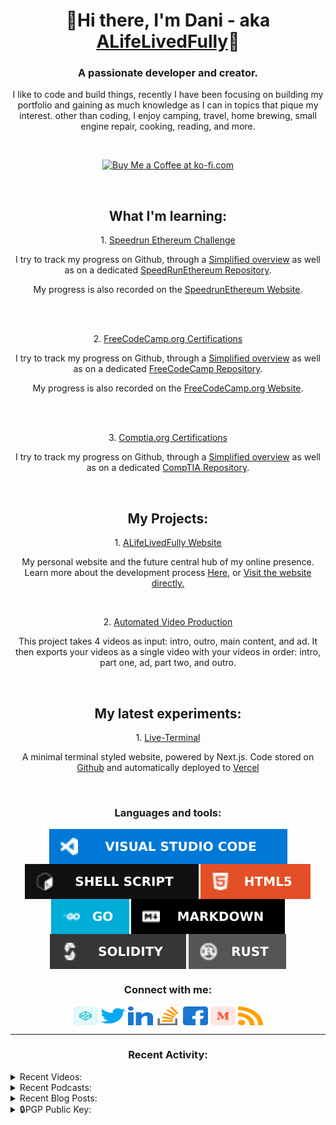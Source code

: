 <h1 align="center">👋Hi there, I'm Dani - aka <a href="https://links.alifelivedfully.com">ALifeLivedFully</a>👋</h1>
<h3 align="center">A passionate developer and creator.</h3>
<p align="center">I like to code and build things, recently I have been focusing on building my portfolio and gaining as much knowledge as I can in topics that pique my interest. other than coding, I enjoy camping, travel, home brewing, small engine repair, cooking, reading, and more.</p>


<br/>
<p align="center">
<a href='https://ko-fi.com/J3J8FMBMJ' target='_blank'><img height='36' style='border:0px;height:36px;' src='https://storage.ko-fi.com/cdn/kofi5.png?v=6' border='0' alt='Buy Me a Coffee at ko-fi.com' /></a>
</p>


<br/>
<h2 align="center">What I'm learning:</h2>
<p align="center">1. <a href='https://speedrunethereum.com/'>Speedrun Ethereum Challenge</a></p> 
<p align="center">I try to track my progress on Github, through a <a href='https://github.com/ALifeLivedFully/ALifeLivedFully/blob/main/Progress/SpeedRunEthereum-Progress.md'>Simplified overview</a> as well as on a dedicated <a href='https://github.com/ALifeLivedFully/SpeedRunEthereum'>SpeedRunEthereum Repository</a>.</p>
<p align="center">My progress is also recorded on the <a href='https://speedrunethereum.com/builders/0x70B5901f6cFEFb514dBe1656c08fA1b875F28E96'>SpeedrunEthereum Website</a>.</p>
</br>
</br>
<p align="center">
  2. <a href='https://www.freecodecamp.org/'>FreeCodeCamp.org Certifications</a></p>
  <p align="center">I try to track my progress on Github, through a <a href='https://github.com/ALifeLivedFully/ALifeLivedFully/blob/main/Progress/FreeCodeCamp-Progress.md'>Simplified overview</a> as well as on a dedicated <a href='https://github.com/ALifeLivedFully/FreeCodeCamp'>FreeCodeCamp Repository</a>.</p>  
  <p align="center">My progress is also recorded on the <a href='https://www.freecodecamp.org/alifelivedfully'>FreeCodeCamp.org Website</a>.</p>
</br>
</br>
<p align="center">
  3. <a href='https://www.comptia.org/certifications'>Comptia.org Certifications</a></p>
  <p align="center">I try to track my progress on Github, through a <a href='https://github.com/ALifeLivedFully/ALifeLivedFully/blob/main/Progress/CompTIA-Progress.md'>Simplified overview</a> as well as on a dedicated <a href='https://github.com/ALifeLivedFully/CompTIA'>CompTIA Repository</a>.
</p>
<br/>


<h2 align="center">My Projects:</h2>
<p align="center">
1. <a href='https://www.ALifeLivedFully.com/'>ALifeLivedFully Website</a></p> 
<p align="center">My personal website and the future central hub of my online presence. 
  <br/>
  Learn more about the development process <a href='https://github.com/ALifeLivedFully-Domain'>Here</a>, or <a href='https://www.ALifeLivedFully.com/'>Visit the website directly.</a></p>  
<br/>  
<p align="center">
2. <a href='https://www.Github.com/ALifeLivedFully/'>Automated Video Production</a></p> 
<p align="center">This project takes 4 videos as input: intro, outro, main content, and ad. It then exports your videos as a single video with your videos in order: intro, part one, ad, part two, and outro.
</p>
<br/>

<!--

<p align="center">2. <a href='https://www.Moneyshots.io/'>ALifeLivedFully.com</a>. An online hub for creators of adult content.
</p>

<p align="center">2. <a href='https://www.NiftyMiners.com/'>NiftyMiners.com</a>. A small resource management game simulating a mining colony.
</p>

<p align="center">2. <a href='https://www.ArtistsGuild.com/'>ArtistsGuild.com</a>. A platform for artists to more easily monitize their art and create a more profitable practice.
</p>


| My latest experiments: | My hobbies: |
| --- | --- |
| **Live-Terminal**, A minimal terminal styled website, powered by Next.js. Code stored on [Github](https://github.com/ALifeLivedFully/LiveTerm) and automatically deployed to [Vercel](https://live-term-alifelivedfully.vercel.app/) | Engine Maintenance |
-->


<h2 align="center">My latest experiments:</h2>
<p align="center">1. <a href="https://live-term-alifelivedfully.vercel.app/">Live-Terminal</a></p>  
<p align="center">A minimal terminal styled website, powered by Next.js. Code stored on <a href="https://github.com/ALifeLivedFully/LiveTerm">Github</a> and automatically deployed to <a href="https://live-term-alifelivedfully.vercel.app/">Vercel</a></p>  
<br/>


<h3 align="center">Languages and tools:</h3>
<p align="center">
<a href="https://code.visualstudio.com/" target="blank"><img align="center" src="Images/VisualStudioCode.svg" alt="Visual Studio Code"/></a>
<a href="https://www.shellscript.sh/" target="blank"><img align="center" src="Images/shell_script.svg" alt="Shell script"/></a>
<a href="https://www.w3schools.com/html/" target="blank"><img align="center" src="Images/html5.svg" alt="HTML5"/></a>
<a href="https://go.dev/" target="blank"><img align="center" src="Images/golang.svg" alt="GoLang"/></a>
<a href="https://www.markdownguide.org/" target="blank"><img align="center" src="Images/markdown.svg" alt="Markdown"/></a>
<a href="https://soliditylang.org/" target="blank"><img align="center" src="Images/Solidity.svg" alt="Solidity"/></a>
<a href="https://www.rust-lang.org/" target="blank"><img align="center" src="Images/Rust.svg" alt="Rust"/></a>
</p>


<h3 align="center">Connect with me:</h3>
<p align="center">
<a href="https://codepen.io/alifelivedfully" target="blank"><img align="center" src="Images/codepen.svg" alt="alifelivedfully" height="30" width="40" /></a>
<a href="https://twitter.com/alifelivedfully" target="blank"><img align="center" src="Images/twitter.svg" alt="alifelivedfully" height="30" width="40" /></a>
<a href="https://linkedin.com/in/alifelivedfully" target="blank"><img align="center" src="Images/linked-in-alt.svg" alt="alifelivedfully" height="30" width="40" /></a>
<a href="https://stackoverflow.com/users/20210288" target="blank"><img align="center" src="Images/stack-overflow.svg" alt="20210288" height="30" width="40" /></a>
<a href="https://fb.com/alifelivedfully" target="blank"><img align="center" src="Images/facebook.svg" alt="alifelivedfully" height="30" width="40" /></a>
<a href="https://medium.com/@alifelivedfully" target="blank"><img align="center" src="Images/medium.svg" alt="@alifelivedfully" height="30" width="40" /></a>
<a href="https://medium.com/feed/@alifelivedfully" target="blank"><img align="center" src="Images/rss.svg" alt="https://medium.com/feed/@alifelivedfully" height="30" width="40" /></a>
</p>


--- 

<h3 align="center">Recent Activity:</h3>
<!-- <p align="center"> </p> -->
  
<details>
  <summary>Recent Videos:</summary>
<!-- YOUTUBE-POST-LIST:START -->

<!-- YOUTUBE-POST-LIST:END -->
<a href='https://www.youtube.com/@ALifeLivedFully'>See More Here...</a>
</details>

<details>
  <summary>Recent Podcasts:</summary>  
<!-- PODCAST-POST-LIST:START --><a href='https://podcasters.spotify.com/pod/show/alifelivedfully/episodes/Coming-soon-e1je4qa'>Coming soon...</a> <br><a href='https://podcasters.spotify.com/pod/show/alifelivedfully/episodes/ep-e1je51b'>ALifeLivedFully &lpar;Trailer&rpar;</a> <br><!-- PODCAST-POST-LIST:END -->
<a href='https://anchor.fm/alifelivedfully/'>See More Here...</a>
</details>

<details>
  <summary>Recent Blog Posts:</summary>
<!-- BLOG-POST-LIST:START -->
  
<!-- BLOG-POST-LIST:END -->
<a href='https://alifelivedfully.medium.com/'>See More Here...</a>
</details>

<details>
  <summary>🔒PGP Public Key:</summary>
  <p>To ensure private communication check <a href='https://keybase.io/alifelivedfully'>my Keybase.io</a> for my identitiy proofs and to get <a href='https://keybase.io/alifelivedfully/pgp_keys.asc'>my current public pgp key</a>.</p>
  

<pre><code>
-----BEGIN PGP PUBLIC KEY BLOCK-----
Comment: https://keybase.io/alifelivedfully
Version: Keybase Go 6.4.0 (linux)

xsFNBGe/ZD4BEACon4Cj3FMchixQAML/Q74qvq/3Tq+f2dT/udyDP0Gbfs5kjJsR
Jis21n0MMRF6cRdnC1Uj6bd55Q/Pu+IS7fIy7O2D5/9wGmTkgEZmHt4rUHdx/Ygn
rWrISlWs6ldXyPfNR2lfj68mh0fRK/L3qpTMVbvTc50+lHfV7pBML17h3fr2HB7o
dg0jALGaV2YdmHtrqQRO/NTjHltQhW6+c4bSGYWIRs0YyBvJD2hq2ViB/1iwO0f4
QS55qgOh6OVkaDxHq3qzqCiqf6RGvHFaLVDuwW2cOjyCKrfu3PKuslpJda716gra
sTJ/9oqIQDq5kMwbeNL0rxW5kbBsusWPi1f9Xy983x4nfZxahsR/uUEN7F9KT2g/
hqoLHqp+l3VLRMorXwLu0KE45yV+DNoiCPihm7HToX9aAsSYziMSnDu8oTfStshA
HH7pZqyLUaeXeyP2JzE3LfToSxL+eMNWbHS4+ODQWfxp+JFQmPRhIIX0EcbNDuC5
W3wdkI5GzPx9dGqO+Pw/Zu9S4mn7fQ5Ye4u+U46BACPlt95ZU1ogMz6t1kWfL/Of
27nUQqiEGSBU7UOqWdbtw1bkdlfGj7uB+06MFHXQ3w0G8F12/alaW0YycN5p4epL
Olwx1FFBeJ4M8J+b4O0fhYOZz3YA2l0RDwtCYzAKvBlshOOvbMTd4X4B+QARAQAB
zSlEYW5pIDxhbGlmZWxpdmVkZnVsbHkuYnVzaW5lc3NAZ21haWwuY29tPsLBdQQT
AQgAKQUCZ79kPgkQE7Gv7YdKnLECGwMFCR4TOAAECwcJAwUVCAoCAwQWAAECAACW
hRAAZVDh+jbrUEEx1cQny3UvOR2wEXNlMkZmzNNAgq3RqSL6y5pwFKLzGJIklAf2
pW/nCkkHl5uL05ozA4mF6PMI1k52VAr4m59mWwPsQlx+7yhjzhB4Knf7g7dt/yYu
sjZTMGiMshFT7h5z6K/PLQ8l/mlevfvfcrt1awl+IQE7WH2Nvq+MHpmYCC6IySju
m7UfjXYza6DxnLZ476i7eNGl0wsT/veWB8wXR69Ue0MWzA91l5X5XnwifhcFy+rH
DhB4ARTWc+3hxI3Bl9J0Ah5i+k2EHBkrL9Cs3M4YJq/uqBsSgKJtGrJ1KZf2kTno
x5SVpPr9SwdkpPL+1x7cjgs7zihOP/p/T7MkLhkzV8W+CSByq9im8lMrnN4pHTFU
WnSLEDnq2AHIeprtHhAYNjQgUHiSBoR+nA5i4c9AfEPfjKPg34F37Wn+MfeXgc2q
nb5NUdPN3moNz8sCnbZoRrjaDxd9u3bG+gRm2Ma+jymA0gn5eh+Uc4+YVRp/Ws9y
x+0IOozhkXeFg2Z4QHxFvNyjQVhBsMYiZewDZmVuIa1NNcnQqyM3yehYhkdTQpN1
S7gFj8j+aNcKc0IMtw7OB+0+Hbbt7iwJGfvYk5hlgPw4XbYEeo2cW7wQpHxZJJh/
pJqVUc58LA17MBIHhYC/cJlDFsIH1J30Tm+VqhSGlIPXF2zNH0RhbmkgPERhbmlA
YWxpZmVsaXZlZGZ1bGx5LmNvbT7CwXgEEwEIACwFAme/ZD4JEBOxr+2HSpyxAhsD
BQkeEzgAAhkBBAsHCQMFFQgKAgMEFgABAgAAzLQQACbU9HlBFAlQOgIA1B6OHCq4
RiGEf02B0i4abg6h62FVClYGLC17uwTixVFXKAOQXeYKGkpXZG62LSdABu9UZ8WQ
fNVc6L4ACXyxwa7w/M/fnlDPQhi/4cf4PY3ZXnxuUIlJmH9kP06D5z0RrjbG01th
gLDunHX6V2FsRpX0DACBBSkGGLEhX5zsSrQF8xQSv1ebIyQDmtYDrM5u0saVidfD
flkZcpJb8fGukz29Usb/x+pMwe5Xt1zUQZl+J5wi+N+Ogh74fJHattP2fVzw4JIr
Dn4FWdG6RY24oPvQV9PihAXWGDMttR6MmROoQRGvjpKW32xHXP7e/r9dAfoS/sGK
LRYUObIAbJWk9lO+cmujoSJEQ1QxqsQTMtjCqIBNL71wyBDtrP09jgbaPo7rcgWH
R4xOQ04p/PQMswKwpdoZbIujm0wSekjNgeDqdVGmXt0cDTOnK4/6iq4S0w/jE1rr
omi1lAc1Ip3JiYQFEoM873K8PI3afwk8xRZpyHihzxwFwClq8R7sJBjqqkFPABIq
pJc+PBciSKSXT1kGEGqoGC3fldgujii2pUqJVI1HocB6KTPFBu63walyouJFXdzN
qqXxk0uZqbkwCumfaqjziLwxtXBxewNwsb7UJPZ859855Txh7f+9Y+xt5Q70NUAH
0WT3b/NSrIwhBi974vw3zSVEYW5pIDxhbGlmZWxpdmVkZnVsbHlAcHJvdG9ubWFp
bC5jb20+wsF1BBMBCAApBQJnv2Q+CRATsa/th0qcsQIbAwUJHhM4AAQLBwkDBRUI
CgIDBBYAAQIAANOqEABhgKR1W2aPPDtxoh0ehZEOndtIo8bj+TGiesoOO6YXBCth
uHsRwd828Vmm7ED75/p5x/rWCl8w6j9N4ityKoEZjG6JM1OT5jGv5Jgeiym+bhxv
L+CbmuOkjkhiyNsSW3NBW6OtQ2zTEJ4I80yAhuE9n2MpQAOVuyWfLWotrcOC8Xvg
GptB4Qwh2Szpn7/v4o94QhL/o5b6vWvZBa0K3XWJg1bOXf6RbkDLn29VVIA7v0sa
2UNd1JWZQnYid+0Iu0TVgkXyFnM2Gjyo8dfGPo/fz0Igeel88PIkkuoP9m9GET/x
MfRvmxMCqx4IqZt0kdlf6mHlWIRN0Rv70fe6ER/ARUfFblLbdTR9mJsW/oGq+fdl
KCYykb3nGKVJQe3WrvxTqfp6lJOfukSrvK2kr1+QyAu7KmLMhSktVgQdyYH0k46e
ZX9+QeYqw1O0Ds3PQgfRF8jFQ41x7S6jVjKRqmP9+4gp044sxW2caBxbXIWpQvQj
UvBxqzxB5Czvb8WAYImL6ZAMMiG/27ApuRMchsv2KdV8JvMoSCxWU8yI/0v8Y5CO
llug8fS/1hDOEFDYnYeDzoMZ07rxjclvFpGEYlSrJSSOYgKUM/z2hYEs6HVzE6Zf
pTAseCxrRuSlb9AHjZBTAbtLeph4GDr+yxAAr+nY74DfnU5g0SUQ5f0X3+JHzs0p
RGFuaSA8YWxpZmVsaXZlZGZ1bGx5LnBlcnNvbmFsQGdtYWlsLmNvbT7CwXUEEwEI
ACkFAme/ZD4JEBOxr+2HSpyxAhsDBQkeEzgABAsHCQMFFQgKAgMEFgABAgAArWcQ
AECviKIQTPDREn1esWYVLwWh6EhBQvi0L2D9V3cyL57qDlBP8mjsx3PPfBrKyU3Q
y7YLidur4HZMcEjSroXNksEALd4FDNjDzaLlv8xiMxfZI02Y8hUczAm6QtKhEiNC
RF5o4RHwemFGB5wVmX+McFDllQ4a53vsDHMzqK386fDbo+dtvryDnhOUK+ebvcHf
QNfmaGaKVo2kPkhPhnG/xqiUWjNFiQJJmkrEVDoJNB176hjQJTr65NlkZFjoNbSk
KQyxFdYDsVqmpA8JyCVSwY/hVIMrPz8MOJrH4plcuku9/gmsdi3/X6zicKZVuQKl
DRc/+qDHZu0scMntDySPXMW8Yeme1im8QtrLBJBSTMy5oYwMHhRNHt9c9YXIwBlK
rYkzJYCIWtO4nUcAK/v1fvEnxx0q36gB8UQa8X6SuAua//5i9GAp7KyP1P6wvB5f
s5042WfCiwXMbx+9zVXAKF9KgmfCgFLx4hiamqg7iWrYj7gqnvOs78lIoTurIv2V
UlMDmT3hXEMiDtjGcxNCTKykX18baQzxQLIlmJJGxFpGUOGgOTjsWTVQp8i94SI+
3np+sVtPmGG85ATBXBm9KZxaEuOCN8fr6XDShrI5la4TXXi4mGbO0EPAEbvx6Orh
CGC+annTVQBOO7kc5ErWYbVygB1XaZ0+qrlE8Ht9fSLUzsFNBGe/ZD4BEADM0pE7
dmDjxDZSi0Y/tAhTKgb4I/zBU16DZy5D8dTBFS/BoBbZA7WZ6ASN2rrZrO7KM4IZ
Gcsli4HwBNIXG/9JKM5WEBWX7ydwgLDYOv3YkIC582BYoYPfZMKmBbt4pHpRwhZf
yHfc2WOS94T+XsgzDchINlf/Y0KBtkyBnrzdyZv303+5wsoyW0bdWXxAFlOIfolR
tPXmOatXGBZMO5+rPF2gOY4R74QGEtbWIXeoH39c2aJPIb5qkQHXvQY22RLP+pte
krjWKT5aIde8WinyCLIWN1J0w/mtDm/7ZBD+u0AuUtVVsTiIXQhbdr08wbVX1CAe
9bUYoQiMSd+sAjVhctaLIuQTM5YOuu/ftDavycmEGlg+VoOU2Htlheh8fHQU3ayP
Dki8cS/66JQGoOqzdur03lJOEm+crb2sSUlAnMGfehh3n181RO1Krg/myyFiNyfn
3Y9oK/Qq0Qi/WtZ3B9qVx91bmsycnK8LHPWwk2MZcRVRXNYZcLhIZVkhIYZsvDpa
XTHehDpCKfl+OmYVQTIBy3MgCB0pb6eizxmEu6a4TvVP50ouu9rJLnThafTDeE2V
UtiSPLZRFi1/q4z18H6Z3IO3/8/rzb6mtYj21YZe6MGPQ2m42h9G0fTEpSKtuQ4s
51vBJsiOIAU4/GUN217CWqkQjltrqB1OLvodwQARAQABwsF1BBgBCAApBQJnv2Q+
CRATsa/th0qcsQIbDAUJHhM4AAQLBwkDBRUICgIDBBYAAQIAAGt4EABiDV5zx+lL
X5c3/dsDhwOHrQQF3JKQvc4URtt2W4XRUzjhLRC1rft1KueUPrtlcYiwyzSAKcYe
wRAkt9FlXBeX9Q9I4mscuS9HY9gaZomYUlmIYgfNfxSqqU/vbM123aqBjrTWhcxj
hI62HrTRXDN4EFZmO9aAFgl6xASBz1MoP2t8GbXLahqw9jAefqRSh34K6Sbjxp0/
MVF8L0Chu8RX70R+AZQr3jQT0LMi2RfmnsESjK3O95EHG3Ln7eZJ4uX3YujqNfFF
CZvlvLU32B4HueG+P5ydOoXD0vA61wSMAq1+6Z+DdRCVXMSTLB1vsyZ78FyuAm4m
H3Ht2b1F+IvxpN0KcLTZXsZYTXYCRM7nd870HXTihzjIHDcxGRW57W0yNSxzQUzk
KxSxkt1pxT7WqquJxbeZvE4ste/K2v6vMAqnzZO1AxJdrmB4R3UwloIkpKl1ZGRQ
d5zCY3L/Ii68FoFIJrbXrNr6VvyVNg4edy6n8na6nmUTgTfQLYEv7KKYbZA5caVt
aXhvwdbbkYnLpsTzidsbdnrZ9Tr5p2LFgwIDJbse51gQ5LsHT2Rm7vujYKcY+UEM
k/liOorpwSe6gRuU6JGrv+KzB4UR0X60Py6AxDguuH7NotAxrqNuGaZM+fqUaT3F
f3uaap26bmQWCgUlRfHKDRUfE91dZC80nA==
=laJ8
-----END PGP PUBLIC KEY BLOCK-----
</code></pre>

</details>


[website]: https://ALifeLivedFully.com
[links]: https://Links.ALifeLivedFully.com
[twitter]: https://twitter.com/ALifeLivedFully
[youtube]: https://youtube.com/ALifeLivedFully
[instagram]: https://instagram.com/ALifeLivedFully
[linkedin]: https://linkedin.com/in/ALifeLivedFully
